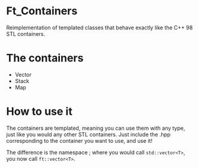 # Ft_Containers

Reimplementation of templated classes that behave exactly like the C++ 98 STL containers.

# The containers

- Vector
- Stack
- Map

# How to use it

The containers are templated, meaning you can use them with any type, just like you would any other STL containers.
Just include the .hpp corresponding to the container you want to use, and use it!

The difference is the namespace ; where you would call `std::vector<T>`, you now call `ft::vector<T>`.
